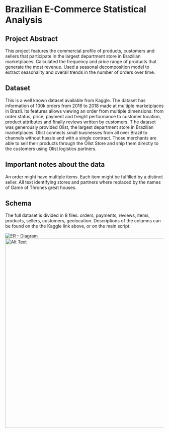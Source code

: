# Brazilian E-Commerce Statistical Analysis

## Project Abstract
This project features the commercial profile of products, customers and sellers that participate in the largest department store in Brazilian marketplaces. 
Calculated the frequency and price range of products that generate the most revenue. 
Used a seasonal decomposition model to extract seasonality and overall trends in the number of orders over time.

## Dataset
This is a well known dataset available from Kaggle. 
The dataset has information of 100k orders from 2016 to 2018 
made at multiple marketplaces in Brazil. 
Its features allows viewing an order from multiple dimensions: from order status, price,
payment and freight performance to customer location, product attributes and finally reviews written by customers. T
he dataset was generously provided Olist, the largest department store in Brazilian marketplaces. Olist connects small businesses from all over 
Brazil to channels without hassle and with a single contract. Those merchants are able to sell their products through the Olist Store and ship 
them directly to the customers using Olist logistics partners.

## Important notes about the data
An order might have multiple items.
Each item might be fulfilled by a distinct seller.
All text identifying stores and partners where replaced by the names of Game of Thrones great houses.

## Schema
The full dataset is divided in 8 files: orders, payments, reviews, items, products, sellers, customers, geolocation. 
Descriptions of the columns can be found on the the Kaggle link above, or on the main script.

![ER - Diagram](https://github.com/user-attachments/assets/788093e2-6334-413a-9df9-94d0c8ef1827)
<img src="https://github.com/user-attachments/assets/788093e2-6334-413a-9df9-94d0c8ef1827" alt="Alt Text" width="600" height="600">
